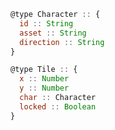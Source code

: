 ```javascript
@type Character :: {
  id :: String
  asset :: String
  direction :: String
}
```

```javascript
@type Tile :: {
  x :: Number
  y :: Number
  char :: Character
  locked :: Boolean
}
```
